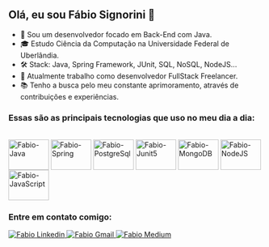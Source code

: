 ## Olá, eu sou Fábio Signorini 👋

- 🧰 Sou um desenvolvedor focado em Back-End com Java.
- 🎓 Estudo Ciência da Computação na Universidade Federal de Uberlândia.
- 🛠️ Stack: Java, Spring Framework, JUnit, SQL, NoSQL, NodeJS...
- 🎯 Atualmente trabalho como desenvolvedor FullStack Freelancer.
- 📚 Tenho a busca pelo meu constante aprimoramento, através de contribuições e experiências.

<div>  
    <h3>Essas são as principais tecnologias que uso no meu dia a dia:</h3>
    <br>
    <div style="display: inline_block;">
      <img align="center" height="60" width="80"
        src="https://cdn.jsdelivr.net/gh/devicons/devicon@latest/icons/java/java-original-wordmark.svg"
        alt="Fabio-Java" />
      <img align="center" height="60" width="80"
        src="https://cdn.jsdelivr.net/gh/devicons/devicon@latest/icons/spring/spring-original-wordmark.svg"
        alt="Fabio-Spring" />
      <img align="center" height="60" width="80"
        src="https://cdn.jsdelivr.net/gh/devicons/devicon@latest/icons/postgresql/postgresql-original-wordmark.svg"
        alt="Fabio-PostgreSql" />
      <img align="center" height="60" width="80"
        src="https://cdn.jsdelivr.net/gh/devicons/devicon@latest/icons/junit/junit-original-wordmark.svg"
        alt="Fabio-Junit5" />
      <img align="center" height="60" width="80"
        src="https://cdn.jsdelivr.net/gh/devicons/devicon@latest/icons/mongodb/mongodb-original-wordmark.svg"
        alt="Fabio-MongoDB" />
      <img align="center" height="60" width="80"
        src="https://cdn.jsdelivr.net/gh/devicons/devicon@latest/icons/nodejs/nodejs-original-wordmark.svg"
        alt="Fabio-NodeJS" />
      <img align="center" height="60" width="80"
        src="https://cdn.jsdelivr.net/gh/devicons/devicon@latest/icons/javascript/javascript-original.svg"
        alt="Fabio-JavaScript" />
    </div>
  </div>
<div>
  <h3>Entre em contato comigo: </h3>
  <div style="display: inline_block;">
    <a href="https://www.linkedin.com/in/fabio-signorini/" target="_blank">
      <img src="https://img.shields.io/badge/LinkedIn-0077B5?style=for-the-badge&logo=linkedin&logoColor=white"
        alt="Fabio Linkedin">
    </a>
    <a href="https://www.linkedin.com/in/fabio-signorini/" target="_blank">
      <img src="https://img.shields.io/badge/Gmail-D14836?style=for-the-badge&logo=gmail&logoColor=white"
        alt="Fabio Gmail">
    </a>
    <a href="https://medium.com/@fabiosignorini19" target="_blank">
      <img src="https://img.shields.io/badge/Medium-12100E?style=for-the-badge&logo=medium&logoColor=white"
        alt="Fabio Medium">
    </a>
  </div>
</div>
